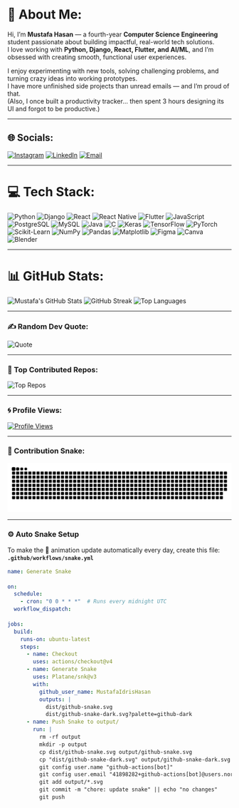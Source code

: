 # 💫 About Me:
Hi, I’m **Mustafa Hasan** — a fourth-year **Computer Science Engineering** student passionate about building impactful, real-world tech solutions.  
I love working with **Python, Django, React, Flutter, and AI/ML**, and I’m obsessed with creating smooth, functional user experiences.  

I enjoy experimenting with new tools, solving challenging problems, and turning crazy ideas into working prototypes.  
I have more unfinished side projects than unread emails — and I’m proud of that.  
(Also, I once built a productivity tracker… then spent 3 hours designing its UI and forgot to be productive.)

---

## 🌐 Socials:
[![Instagram](https://img.shields.io/badge/Instagram-%23E4405F.svg?logo=Instagram&logoColor=white)](https://instagram.com/mustafa03hasan)
[![LinkedIn](https://img.shields.io/badge/LinkedIn-%230077B5.svg?logo=linkedin&logoColor=white)](https://www.linkedin.com/in/mustafa-idris-hasan/)
[![Email](https://img.shields.io/badge/Email-D14836?logo=gmail&logoColor=white)](mailto:mustafaidrishasan3@gmail.com)

---

# 💻 Tech Stack:
![Python](https://img.shields.io/badge/Python-3670A0?style=for-the-badge&logo=python&logoColor=ffdd54)
![Django](https://img.shields.io/badge/Django-%23092E20.svg?style=for-the-badge&logo=django&logoColor=white)
![React](https://img.shields.io/badge/React-%2320232a.svg?style=for-the-badge&logo=react&logoColor=%2361DAFB)
![React Native](https://img.shields.io/badge/React_Native-%2320232a.svg?style=for-the-badge&logo=react&logoColor=%2361DAFB)
![Flutter](https://img.shields.io/badge/Flutter-%2302569B.svg?style=for-the-badge&logo=flutter&logoColor=white)
![JavaScript](https://img.shields.io/badge/JavaScript-%23323330.svg?style=for-the-badge&logo=javascript&logoColor=%23F7DF1E)
![PostgreSQL](https://img.shields.io/badge/PostgreSQL-%23316192.svg?style=for-the-badge&logo=postgresql&logoColor=white)
![MySQL](https://img.shields.io/badge/MySQL-4479A1.svg?style=for-the-badge&logo=mysql&logoColor=white)
![Java](https://img.shields.io/badge/Java-%23ED8B00.svg?style=for-the-badge&logo=openjdk&logoColor=white)
![C](https://img.shields.io/badge/C-%2300599C.svg?style=for-the-badge&logo=c&logoColor=white)
![Keras](https://img.shields.io/badge/Keras-%23D00000.svg?style=for-the-badge&logo=Keras&logoColor=white)
![TensorFlow](https://img.shields.io/badge/TensorFlow-%23FF6F00.svg?style=for-the-badge&logo=TensorFlow&logoColor=white)
![PyTorch](https://img.shields.io/badge/PyTorch-%23EE4C2C.svg?style=for-the-badge&logo=PyTorch&logoColor=white)
![Scikit-Learn](https://img.shields.io/badge/Scikit--Learn-%23F7931E.svg?style=for-the-badge&logo=scikit-learn&logoColor=white)
![NumPy](https://img.shields.io/badge/NumPy-%23013243.svg?style=for-the-badge&logo=numpy&logoColor=white)
![Pandas](https://img.shields.io/badge/Pandas-%23150458.svg?style=for-the-badge&logo=pandas&logoColor=white)
![Matplotlib](https://img.shields.io/badge/Matplotlib-%23ffffff.svg?style=for-the-badge&logo=Matplotlib&logoColor=black)
![Figma](https://img.shields.io/badge/Figma-%23F24E1E.svg?style=for-the-badge&logo=figma&logoColor=white)
![Canva](https://img.shields.io/badge/Canva-%2300C4CC.svg?style=for-the-badge&logo=Canva&logoColor=white)
![Blender](https://img.shields.io/badge/Blender-%23F5792A.svg?style=for-the-badge&logo=blender&logoColor=white)

---

# 📊 GitHub Stats:
![Mustafa's GitHub Stats](https://github-readme-stats.vercel.app/api?username=MustafaIdrisHasan&show_icons=true&theme=tokyonight&include_all_commits=true&count_private=true)
![GitHub Streak](https://streak-stats.demolab.com?user=MustafaIdrisHasan&theme=tokyonight&date_format=j%20M%5B%20Y%5D)
![Top Languages](https://github-readme-stats.vercel.app/api/top-langs/?username=MustafaIdrisHasan&layout=compact&theme=tokyonight&langs_count=8)

---

### ✍️ Random Dev Quote:
![Quote](https://quotes-github-readme.vercel.app/api?type=horizontal&theme=radical)

---

### 🧠 Top Contributed Repos:
![Top Repos](https://github-contributor-stats.vercel.app/api?username=MustafaIdrisHasan&limit=5&theme=dark&combine_all_yearly_contributions=true)

---

### 🌀 Profile Views:
[![Profile Views](https://visitcount.itsvg.in/api?id=MustafaIdrisHasan&icon=0&color=0)](https://visitcount.itsvg.in)

---

### 🐍 Contribution Snake:
<picture>
  <source media="(prefers-color-scheme: dark)" srcset="https://raw.githubusercontent.com/MustafaIdrisHasan/MustafaIdrisHasan/output/github-snake-dark.svg" />
  <source media="(prefers-color-scheme: light)" srcset="https://raw.githubusercontent.com/MustafaIdrisHasan/MustafaIdrisHasan/output/github-snake.svg" />
  <img alt="github-snake" src="https://raw.githubusercontent.com/MustafaIdrisHasan/MustafaIdrisHasan/output/github-snake.svg" />
</picture>

---

### ⚙️ Auto Snake Setup
To make the 🐍 animation update automatically every day, create this file:
**`.github/workflows/snake.yml`**

```yaml
name: Generate Snake

on:
  schedule:
    - cron: "0 0 * * *"  # Runs every midnight UTC
  workflow_dispatch:

jobs:
  build:
    runs-on: ubuntu-latest
    steps:
      - name: Checkout
        uses: actions/checkout@v4
      - name: Generate Snake
        uses: Platane/snk@v3
        with:
          github_user_name: MustafaIdrisHasan
          outputs: |
            dist/github-snake.svg
            dist/github-snake-dark.svg?palette=github-dark
      - name: Push Snake to output/
        run: |
          rm -rf output
          mkdir -p output
          cp dist/github-snake.svg output/github-snake.svg
          cp "dist/github-snake-dark.svg" output/github-snake-dark.svg
          git config user.name "github-actions[bot]"
          git config user.email "41898282+github-actions[bot]@users.noreply.github.com"
          git add output/*.svg
          git commit -m "chore: update snake" || echo "no changes"
          git push
